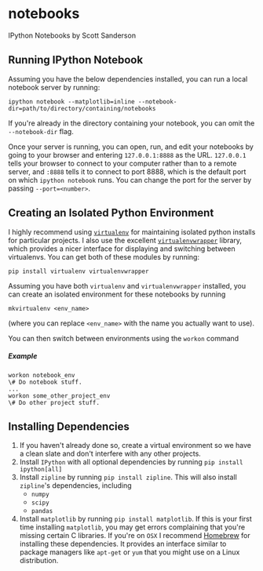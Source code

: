 notebooks
=========
IPython Notebooks by Scott Sanderson

Running IPython Notebook
------------------------
Assuming you have the below dependencies installed, you can run a local
notebook server by running:
```
ipython notebook --matplotlib=inline --notebook-dir=path/to/directory/containing/notebooks
```
If you're already in the directory containing your notebook, you can omit the `--notebook-dir` flag.


Once your server is running, you can open, run, and edit your notebooks by going to your browser and
entering `127.0.0.1:8888` as the URL. `127.0.0.1` tells your browser to connect to your computer rather
than to a remote server, and `:8888` tells it to connect to port 8888, which is the default port on which
`ipython notebook` runs.  You can change the port for the server by passing `--port=<number>`.

Creating an Isolated Python Environment
---------------------------------------
I highly recommend using [`virtualenv`](https://pypi.python.org/pypi/virtualenv)
for maintaining isolated python installs for particular projects.  I also use
the excellent [`virtualenvwrapper`](http://virtualenvwrapper.readthedocs.org/en/latest/)
library, which provides a nicer interface for displaying and switching between
virtualenvs.  You can get both of these modules by running:
```
pip install virtualenv virtualenvwrapper
```
Assuming you have both `virtualenv` and `virtualenvwrapper` installed, you can
create an isolated environment for these notebooks by running
```
mkvirtualenv <env_name>
```
(where you can replace `<env_name>` with the name you actually want to use).

You can then switch between environments using the `workon` command
##### Example
```
workon notebook_env
\# Do notebook stuff.
...
workon some_other_project_env
\# Do other project stuff.
```

Installing Dependencies
-----------------------

1. If you haven't already done so, create a virtual environment so we 
   have a clean slate and don't interfere with any other projects.
2. Install `IPython` with all optional dependencies by running
   `pip install ipython[all]`
3. Install `zipline` by running `pip install zipline`.  This will also install `zipline`'s 
   dependencies, including
   - `numpy`
   - `scipy`
   - `pandas`
4. Install `matplotlib` by running `pip install matplotlib`.  If this is your first time installing 
   `matplotlib`, you may get errors complaining that you're missing certain C libraries.  If you're on
   `OSX` I recommend [Homebrew](http://brew.sh/) for installing these dependencies.  It provides an
   interface similar to package managers like `apt-get` or `yum` that you might use on a Linux
   distribution.
